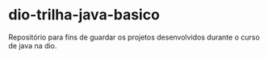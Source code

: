 # dio-trilha-java-basico
Repositório para fins de guardar os projetos desenvolvidos durante o curso de java na dio.
